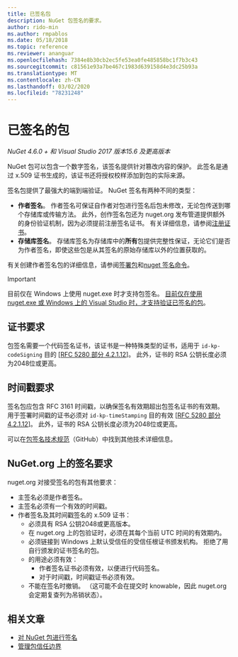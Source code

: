 ```yaml
---
title: 已签名包
description: NuGet 包签名的要求。
author: rido-min
ms.author: rmpablos
ms.date: 05/18/2018
ms.topic: reference
ms.reviewer: ananguar
ms.openlocfilehash: 7384e8b30cb2ec5fe53ea0fe485858bc1f7b3c43
ms.sourcegitcommit: c81561e93a7be467c1983d639158d4e3dc25b93a
ms.translationtype: MT
ms.contentlocale: zh-CN
ms.lasthandoff: 03/02/2020
ms.locfileid: "78231248"
---
```

# <a name="signed-packages"></a>已签名的包

*NuGet 4.6.0 + 和 Visual Studio 2017 版本15.6 及更高版本*

NuGet 包可以包含一个数字签名，该签名提供针对篡改内容的保护。 此签名是通过 x.509 证书生成的，该证书还将授权校样添加到包的实际来源。

签名包提供了最强大的端到端验证。 NuGet 签名有两种不同的类型：
- **作者签名**。 作者签名可保证自作者对包进行签名后包未修改，无论包传送到哪个存储库或传输方法。 此外，创作签名包还为 nuget.org 发布管道提供额外的身份验证机制，因为必须提前注册签名证书。 有关详细信息，请参阅[注册证书](#signature-requirements-on-nugetorg)。
- **存储库签名**。 存储库签名为存储库中的**所有**包提供完整性保证，无论它们是否为作者签名，即使这些包是从其签名的原始存储库以外的位置获取的。   

有关创建作者签名包的详细信息，请参阅[签署包](../create-packages/Sign-a-package.md)和[nuget 签名命令](../reference/cli-reference/cli-ref-sign.md)。

> [!Important]
> 目前仅在 Windows 上使用 nuget.exe 时才支持包签名。 [目前仅在使用 nuget.exe 或 Windows 上的 Visual Studio 时，才支持验证已签名的包](../reference/cli-reference/cli-ref-verify.md)。

## <a name="certificate-requirements"></a>证书要求

包签名需要一个代码签名证书，该证书是一种特殊类型的证书，适用于 `id-kp-codeSigning` 目的 [[RFC 5280 部分 4.2.1.12](https://tools.ietf.org/html/rfc5280#section-4.2.1.12)]。 此外，证书的 RSA 公钥长度必须为2048位或更高。

## <a name="timestamp-requirements"></a>时间戳要求

签名包应包含 RFC 3161 时间戳，以确保签名有效期超出包签名证书的有效期。 用于签署时间戳的证书必须对 `id-kp-timeStamping` 目的有效 [[RFC 5280 部分 4.2.1.12](https://tools.ietf.org/html/rfc5280#section-4.2.1.12)]。 此外，证书的 RSA 公钥长度必须为2048位或更高。

可以在[包签名技术规范](https://github.com/NuGet/Home/wiki/Package-Signatures-Technical-Details)（GitHub）中找到其他技术详细信息。

## <a name="signature-requirements-on-nugetorg"></a>NuGet.org 上的签名要求

nuget.org 对接受签名的包有其他要求：

- 主签名必须是作者签名。
- 主签名必须有一个有效的时间戳。
- 作者签名及其时间戳签名的 x.509 证书：
  - 必须具有 RSA 公钥2048或更高版本。
  - 在 nuget.org 上的包验证时，必须在其每个当前 UTC 时间的有效期内。
  - 必须链接到 Windows 上默认受信任的受信任根证书颁发机构。 拒绝了用自行颁发的证书签名的包。
  - 的用途必须有效： 
    - 作者签名证书必须有效，以便进行代码签名。
    - 对于时间戳，时间戳证书必须有效。
  - 不能在签名时撤销。 （这可能不会在提交时 knowable，因此 nuget.org 会定期复查列为吊销状态）。
  
  
## <a name="related-articles"></a>相关文章

- [对 NuGet 包进行签名](../create-packages/Sign-a-Package.md)
- [管理包信任边界](../consume-packages/installing-signed-packages.md)
